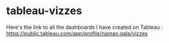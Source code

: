 # tableau-vizzes

Here's the link to all the dashboards I have created on Tableau : https://public.tableau.com/app/profile/naman.gala/vizzes
